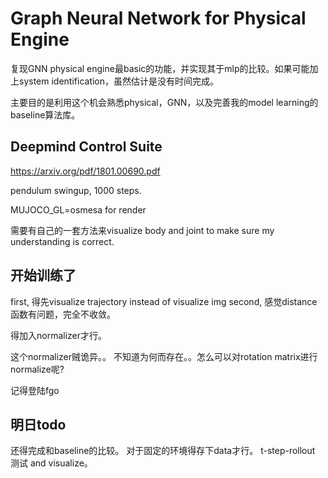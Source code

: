 # Graph Neural Network for Physical Engine

复现GNN physical engine最basic的功能，并实现其于mlp的比较。如果可能加上system identification，虽然估计是没有时间完成。

主要目的是利用这个机会熟悉physical，GNN，以及完善我的model learning的baseline算法库。


## Deepmind Control Suite

https://arxiv.org/pdf/1801.00690.pdf

pendulum swingup, 1000 steps.

MUJOCO_GL=osmesa for render

需要有自己的一套方法来visualize body and joint to make sure my understanding is correct.


## 开始训练了
first, 得先visualize trajectory instead of visualize img
second, 感觉distance函数有问题，完全不收敛。

得加入normalizer才行。

这个normalizer贼诡异。。
不知道为何而存在。。怎么可以对rotation matrix进行normalize呢?

记得登陆fgo

## 明日todo
还得完成和baseline的比较。
对于固定的环境得存下data才行。
t-step-rollout 测试 and visualize。

